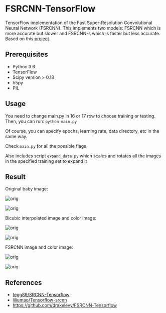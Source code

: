 # FSRCNN-TensorFlow
TensorFlow implementation of the Fast Super-Resolution Convolutional Neural Network (FSRCNN). This implements two models: FSRCNN which is more accurate but slower and FSRCNN-s which is faster but less accurate. Based on this [project](http://mmlab.ie.cuhk.edu.hk/projects/FSRCNN.html).

## Prerequisites
 * Python 3.6
 * TensorFlow
 * Scipy version > 0.18
 * h5py
 * PIL

## Usage
You need to change main.py in 16 or 17 row to choose training or testing. Then, you can run: `python main.py`

Of course, you can specify epochs, learning rate, data directory, etc in the same way.

Check `main.py` for all the possible flags

Also includes script `expand_data.py` which scales and rotates all the images in the specified training set to expand it

## Result

Original baby image:

![orig](https://github.com/Lininggggggg/SR_super_solution/blob/master/FSRCNN/test_result/00002_HR.bmp?raw=true)

![orig](https://github.com/Lininggggggg/SR_super_solution/blob/master/FSRCNN/test_result/00002_HR_color.bmp?raw=true)

Bicubic interpolated image and color image:

![orig](https://raw.github.com/Lininggggggg/SR_super_solution/master/FSRCNN/test_result/00002_BIC.bmp?raw=true)

![orig](https://github.com/Lininggggggg/SR_super_solution/blob/master/FSRCNN/test_result/00002_BIC_color.bmp?raw=true)

FSRCNN image and color image:

![orig](https://github.com/Lininggggggg/SR_super_solution/blob/master/FSRCNN/test_result/00002_FSR.bmp?raw=true)

![orig](https://github.com/Lininggggggg/SR_super_solution/blob/master/FSRCNN/test_result/00002_FSR_color.bmp?raw=true)


## References

* [tegg89/SRCNN-Tensorflow](https://github.com/tegg89/SRCNN-Tensorflow)
* [liliumao/Tensorflow-srcnn](https://github.com/liliumao/Tensorflow-srcnn) 
* https://github.com/drakelevy/FSRCNN-Tensorflow
